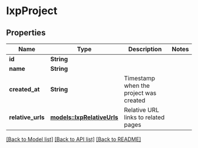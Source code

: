 # IxpProject

## Properties

Name | Type | Description | Notes
------------ | ------------- | ------------- | -------------
**id** | **String** |  | 
**name** | **String** |  | 
**created_at** | **String** | Timestamp when the project was created | 
**relative_urls** | [**models::IxpRelativeUrls**](IxpRelativeUrls.md) | Relative URL links to related pages | 

[[Back to Model list]](../README.md#documentation-for-models) [[Back to API list]](../README.md#documentation-for-api-endpoints) [[Back to README]](../README.md)


